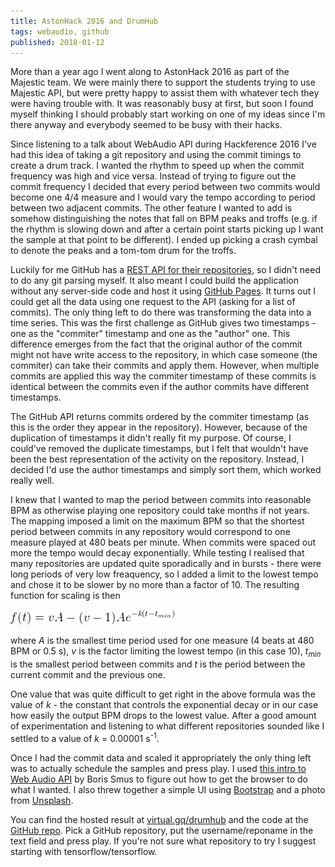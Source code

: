 ```yaml
---
title: AstonHack 2016 and DrumHub
tags: webaudio, github
published: 2018-01-12
---
```


More than a year ago I went along to AstonHack 2016 as part of the Majestic
team.  We were mainly there to support the students trying to use Majestic
API, but were pretty happy to assist them with whatever tech they were having
trouble with. It was reasonably busy at first, but soon I found myself thinking
I should probably start working on one of my ideas since I'm there anyway and
everybody seemed to be busy with their hacks.

Since listening to a talk about WebAudio API during Hackference 2016 I've had
this idea of taking a git repository and using the commit timings to create a
drum track. I wanted the rhythm to speed up when the commit frequency was high
and vice versa. Instead of trying to figure out the commit frequency I decided
that every period between two commits would become one 4/4 measure and I would
vary the tempo according to period between two adjacent commits. The other
feature I wanted to add is somehow distinguishing the notes that fall on BPM
peaks and troffs (e.g.  if the rhythm is slowing down and after a certain point
starts picking up I want the sample at that point to be different). I ended up
picking a crash cymbal to denote the peaks and a tom-tom drum for the troffs.

Luckily for me GitHub has a [REST API for their repositories](https://developer.github.com/v3/), so I didn't
need to do any git parsing myself. It also meant I could build the application
without any server-side code and host it using [GitHub Pages](https://pages.github.com/). It turns out I could
get all the data using one request to the API (asking for a list of commits). The
only thing left to do there was transforming the data into a time series. This
was the first challenge as GitHub gives two timestamps - one as the "commiter"
timestamp and one as the "author" one. This difference emerges from the fact
that the original author of the commit might not have write access to the repository,
in which case someone (the commiter) can take their commits and apply them.
However, when multiple commits are applied this way the commiter timestamp of
these commits is identical between the commits even if the author commits
have different timestamps.

The GitHub API returns commits ordered by the commiter timestamp (as this is the
order they appear in the repository). However, because of the duplication of
timestamps it didn't really fit my purpose. Of course, I could've removed the
duplicate timestamps, but I felt that wouldn't have been the best
representation of the activity on the repository. Instead, I decided I'd use
the author timestamps and simply sort them, which worked really well.

I knew that I wanted to map the period between commits into reasonable BPM as
otherwise playing one repository could take months if not years. The mapping
imposed a limit on the maximum BPM so that the shortest period between commits
in any repository would correspond to one measure played at 480 beats per minute.
When commits were spaced out more the tempo would decay exponentially.
While testing I realised that many repositories are updated quite sporadically
and in bursts - there were long periods of very low freaquency, so I added a limit
to the lowest tempo and chose it to be slower by no more than a factor of 10. The
resulting function for scaling is then

![BPM Scaling Formula](/images/astonhack-drumhub/bpm-formula.png)

where <var>A</var> is the smallest time period used for one measure (4 beats at
480 BPM or 0.5 s), <var>v</var> is the factor limiting the lowest tempo
(in this case 10), <var>t<sub>min</sub></var> is the smallest period between
commits and <var>t</var> is the period between the current commit and the
previous one.

One value that was quite difficult to get right in the above formula was the
value of <var>k</var> - the constant that controls the exponential decay or
in our case how easily the output BPM drops to the lowest value. After a good
amount of experimentation and listening to what different repositories sounded
like I settled to a value of <var>k</var> = 0.00001 s<sup>-1</sup>.

Once I had the commit data and scaled it appropriately the only thing left was
to actually schedule the samples and press play. I used
[this intro to Web Audio API](https://www.html5rocks.com/en/tutorials/audio/scheduling://www.html5rocks.com/en/tutorials/webaudio/intro/)
by Boris Smus to figure out how to get the browser to do what I wanted. I also
threw together a simple UI using [Bootstrap](https://getbootstrap.com/) and a
photo from [Unsplash](https://unsplash.com/).

You can find the hosted result at [virtual.gq/drumhub](http://virtual.gq/drumhub)
and the code at the [GitHub repo](https://github.com/gkudelis/drumhub).
Pick a GitHub repository, put the username/reponame in the text field and press
play.  If you're not sure what repository to try I suggest starting with
tensorflow/tensorflow.

